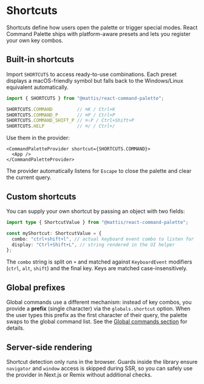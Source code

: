 # Shortcuts

Shortcuts define how users open the palette or trigger special modes. React Command Palette ships with platform-aware presets and lets you register your own key combos.

## Built-in shortcuts

Import `SHORTCUTS` to access ready-to-use combinations. Each preset displays a macOS-friendly symbol but falls back to the Windows/Linux equivalent automatically.

```ts
import { SHORTCUTS } from "@mattis/react-command-palette";

SHORTCUTS.COMMAND         // ⌘K / Ctrl+K
SHORTCUTS.COMMAND_P       // ⌘P / Ctrl+P
SHORTCUTS.COMMAND_SHIFT_P // ⌘⇧P / Ctrl+Shift+P
SHORTCUTS.HELP            // ⌘/ / Ctrl+/
```

Use them in the provider:

```tsx
<CommandPaletteProvider shortcut={SHORTCUTS.COMMAND}>
  <App />
</CommandPaletteProvider>
```

The provider automatically listens for `Escape` to close the palette and clear the current query.

## Custom shortcuts

You can supply your own shortcut by passing an object with two fields:

```ts
import type { ShortcutValue } from "@mattis/react-command-palette";

const myShortcut: ShortcutValue = {
  combo: "ctrl+shift+l", // actual keyboard event combo to listen for
  display: "Ctrl+Shift+L", // string rendered in the UI helper
};
```

The `combo` string is split on `+` and matched against `KeyboardEvent` modifiers (`ctrl`, `alt`, `shift`) and the final key. Keys are matched case-insensitively.

## Global prefixes

Global commands use a different mechanism: instead of key combos, you provide a **prefix** (single character) via the `globals.shortcut` option. When the user types this prefix as the first character of their query, the palette swaps to the global command list. See the [Global commands section](./commands.md#global-commands) for details.

## Server-side rendering

Shortcut detection only runs in the browser. Guards inside the library ensure `navigator` and `window` access is skipped during SSR, so you can safely use the provider in Next.js or Remix without additional checks.
